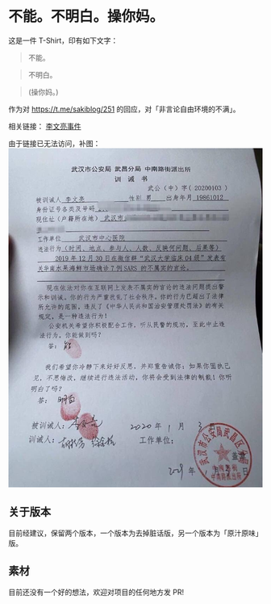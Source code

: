 # 不能。不明白。操你妈。

这是一件 T-Shirt，印有如下文字：

> 不能。

> 不明白。

> (操你妈。)

作为对 https://t.me/sakiblog/251 的回应，对「非言论自由环境的不满」。

相关链接：
[李文亮事件](https://www.zhihu.com/question/370180141/answer/1002503693)

由于链接已无法访问，补图：
![](https://raw.githubusercontent.com/eatradish/say-no-tshirt/master/photo_2020-02-07_09-33-21.jpg)

## 关于版本

目前经建议，保留两个版本，一个版本为去掉脏话版，另一个版本为「原汁原味」版。

## 素材

目前还没有一个好的想法，欢迎对项目的任何地方发 PR!
